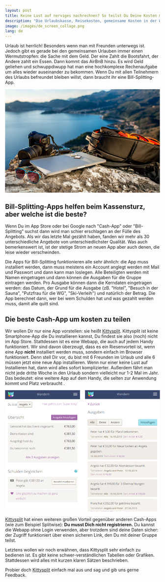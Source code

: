 ```yaml
---
layout: post
title: Keine Lust auf nerviges nachrechnen? So teilst Du Deine Kosten mit Freunden per App
description: "Die Urlaubskasse, Reisekosten, gemeinsame Kosten in der WG, Kosten in einer Beziehung und andere Ausgaben werden häufig gemeinsam mit anderen Personen geteilt. Daraus ergibt sich die oft gestellte Frage: Wer schuldet wem wie viel Geld?"
image: /images/de_screen_collage.png
lang: de
---
```


Urlaub ist herrlich! Besonders wenn man mit Freunden unterwegs ist. Jedoch gibt es gerade bei den gemeinsamen Urlauben immer einen Wermutstropfen: die Sache mit dem Geld. Der eine Zahlt die Bootsfahrt, der Andere zahlt ein Essen. Dann kommt das AirBnB hinzu. Es wird Geld geliehen und schwuppdiwupp hat man eine hochkomplexe Rechenaufgabe um alles wieder auseinander zu bekommen. Wenn Du mit allen Teilnehmern des Urlaubs befreundet bleiben willst, dann braucht ihr eine Bill-Splitting-App.

![Splitting costs](/images/travel_camera_mountain.jpg 'Urlaub ist schön')

## Bill-Splitting-Apps helfen beim Kassensturz, aber welche ist die beste?

Wenn Du im App Store oder bei Google nach "Cash-App" oder "Bill-Splitting" suchst dann wird man schier erschlagen an der Fülle des Angebots. Als wir das letzte Mal gezählt haben, fanden wir mehr als 30 unterschiedliche Angebote von unterschiedlichster Qualität. Was auch bemerkenswert ist, ist der stetige Strom an neuen App aber auch denen, die leise wieder verschwinden.

Die Apps für Bill-Splitting funktionieren alle sehr ähnlich: die App muss installiert werden, dann muss meistens ein Account anglegt werden mit Mail und Passwort und dann kann man loslegen. Alle Beteiligten werden mit Namen eingetragen und dann können die Ausgaben für die Gruppe eintragen werden. Pro Ausgabe können dann die Kerndaten eingetragen werden: das Datum, der Grund für die Ausgabe (zB. "Hotel", "Besuch in der Sauna", "Putzfrau für die WG", "Ski-Verleih") und natürlich der Betrag. Die App berechnet dann, wer bei wem Schulden hat und was gezahlt werden muss, damit alle quitt sind.


## Die beste Cash-App um kosten zu teilen
Wir wollen Dir nur eine App vorstellen: sie heißt [Kittysplit](https://kittysplit.com/de). Kittysplit ist keine Smartphone-App die Du installieren kannst, Du findest sie also (noch) nicht im App Store. Stattdessen ist es eine Webapp, die auch auf jedem Handy funktioniert. Wir sind davon überzeugt, dass es ein Riesenvorteil ist, wenn eine App **nicht** installiert werden muss, sondern einfach im Browser funktioniert. Denn stell Dir vor, du bist mit 6 Freunden im Urlaub und alle 6 müssen jetzt eine neue App installieren. Wenn nur einer keine Lust auf Installieren hat, dann wird alles sofort komplizierter. Außerdem fährt man nicht jede dritte Woche in den Urlaub sondern vielleicht nur 1-2 Mal im Jahr. Das bedeutet: eine weitere App auf dem Handy, die selten zur Anwendung kommt und Platz verbraucht .

![Splitting costs](/images/de_screen_collage.png 'Kitysplit')

[Kittysplit](https://kittysplit.com/de) hat einen weiteren großen Vorteil gegenüber anderen Cash-Apps (wie zum Beispiel Splitwise): **Du musst Dich nicht registrieren.** Du kannst die Webapp ohne Login verwenden, aber trotzdem sind deine Daten sicher: der Zugriff funktioniert über einen sicheren Link, den Du mit deiner Gruppe teilst.

Letztens wollen wir noch erwähnen, dass Kittysplit sehr einfach zu bedienen ist. Es gibt keine schwer-verständlichen Tabellen oder Grafiken. Stattdessen wird alles mit kurzen klaren Sätzen beschrieben.

Probier doch [Kittysplit](https://kittysplit.com/de) einfach mal aus und sag und gib uns gerne Feedback.
